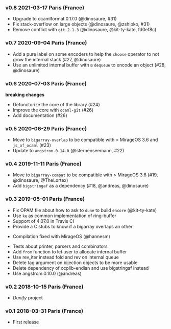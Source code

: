 ### v0.8 2021-03-17 Paris (France)

- Upgrade to ocamlformat.0.17.0 (@dinosaure, #31)
- Fix stack-overflow on large objects (@dinosaure, @zshipko, #31)
- Remove conflict with `git.2.1.3` (@dinosaure, @kit-ty-kate, fd0ef8c)

### v0.7 2020-09-04 Paris (France)

- Add a pure label on some encoders to help the `choose` operator
  to not grow the internal stack (#27, @dinosaure)
- Use an unlimited internal buffer with a `dequeue` to encode an
  object (#28, @dinosaure)

### v0.6 2020-07-03 Paris (France)

__breaking changes__
- Defunctorize the core of the library (#24)
- Improve the core with `ocaml-git` (#26)
- Add documentation (#26)

### v0.5 2020-06-29 Paris (France)

- Move to `bigarray-overlap` to be compatible with > MirageOS 3.6 and `js_of_ocaml` (#23)
- Update to `angstron.0.14.0` (@sternenseemann, #22)

### v0.4 2019-11-11 Paris (France)

- Move to `bigarray-compat` to be compatible with > MirageOS 3.6 (#19, @dinosaure, @TheLortex)
- Add `bigstringaf` as a dependency (#18, @andreas, @dinosaure)

### v0.3 2019-05-01 Paris (France)

- Fix OPAM file about how to ask to `dune` to build `encore` (@kit-ty-kate)
- Use `ke` as common implementation of ring-buffer
- Support of 4.07.0 in Travis CI
- Provide a C stubs to know if a bigarray overlaps an other
 * Compilation fixed with MirageOS (@hannesm)
- Tests about printer, parsers and combinators
- Add `from` function to let user to allocate internal buffer
- Use rev_iter instead fold and rev on internal queue
- Delete tag argument on bijection objects to be more usable
- Delete dependency of ocplib-endian and use bigstringaf instead
- Use angstrom.0.10.0 (@andreas)

### v0.2 2018-10-15 Paris (France)

- _Dunify_ project

### v0.1 2018-03-31 Paris (France)

- First release
